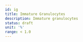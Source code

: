 ```yaml
---
id: ig
title: Immature Granulocytes
description: Immature granulocytes
status: draft
unit: '%'
range: < 1.0
---
```


